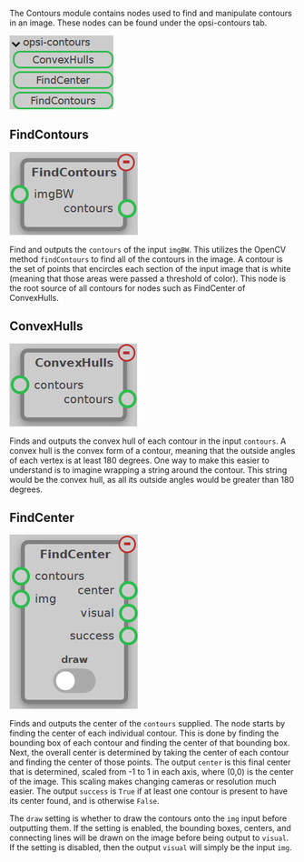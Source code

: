 The Contours module contains nodes used to find and manipulate contours in an image. These nodes can be found under the opsi-contours tab.

![Contours Module Add Nodes Image](../assets/images/modules/contours/module_contours.png)

## FindContours

![FindContours Node Image](../assets/images/modules/contours/node_find_contours.png)

Find and outputs the `contours` of the input `imgBW`. This utilizes the OpenCV method `findContours` to find all of the contours in the image. A contour is the set of points that encircles each section of the input image that is white (meaning that those areas were passed a threshold of color). This node is the root source of all contours for nodes such as FindCenter of ConvexHulls.

## ConvexHulls

![ConvexHulls Node Image](../assets/images/modules/contours/node_convex_hulls.png)

Finds and outputs the convex hull of each contour in the input `contours`. A convex hull is the convex form of a contour, meaning that the outside angles of each vertex is at least 180 degrees. One way to make this easier to understand is to imagine wrapping a string around the contour. This string would be the convex hull, as all its outside angles would be greater than 180 degrees.

## FindCenter

![FindCenter Node Image](../assets/images/modules/contours/node_find_center.png)

Finds and outputs the center of the `contours` supplied. The node starts by finding the center of each individual contour. This is done by finding the bounding box of each contour and finding the center of that bounding box. Next, the overall center is determined by taking the center of each contour and finding the center of those points. The output `center` is this final center that is determined, scaled from -1 to 1 in each axis, where (0,0) is the center of the image. This scaling makes changing cameras or resolution much easier. The output `success` is `True` if at least one contour is present to have its center found, and is otherwise `False`.

The `draw` setting is whether to draw the contours onto the `img` input before outputting them. If the setting is enabled, the bounding boxes, centers, and connecting lines will be drawn on the image before being output to `visual`. If the setting is disabled, then the output `visual` will simply be the input `img`.
